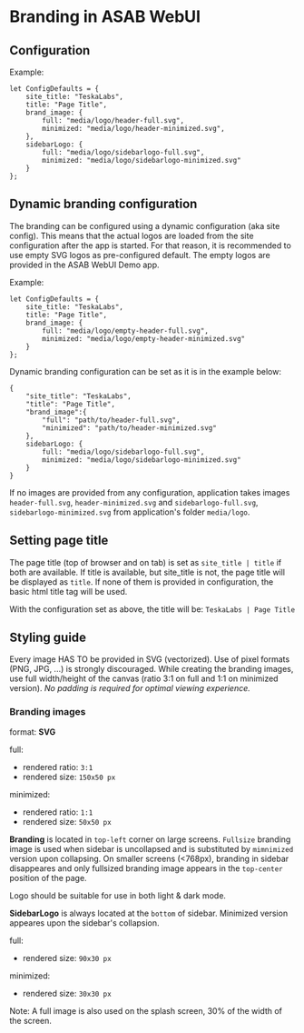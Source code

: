 # Branding in ASAB WebUI

## Configuration

Example:

```
let ConfigDefaults = {
	site_title: "TeskaLabs",
	title: "Page Title",
	brand_image: {
		full: "media/logo/header-full.svg",
		minimized: "media/logo/header-minimized.svg",
	},
	sidebarLogo: {
		full: "media/logo/sidebarlogo-full.svg",
		minimized: "media/logo/sidebarlogo-minimized.svg"
	}
};

```

## Dynamic branding configuration

The branding can be configured using a dynamic configuration (aka site config).
This means that the actual logos are loaded from the site configuration after the app is started.
For that reason, it is recommended to use empty SVG logos as pre-configured default.
The empty logos are provided in the ASAB WebUI Demo app.

Example:

```
let ConfigDefaults = {
	site_title: "TeskaLabs",
	title: "Page Title",
	brand_image: {
		full: "media/logo/empty-header-full.svg",
		minimized: "media/logo/empty-header-minimized.svg"
	}
};

```

Dynamic branding configuration can be set as it is in the example below:

```
{
	"site_title": "TeskaLabs",
	"title": "Page Title",
	"brand_image":{
		"full": "path/to/header-full.svg",
		"minimized": "path/to/header-minimized.svg"
	},
	sidebarLogo: {
		full: "media/logo/sidebarlogo-full.svg",
		minimized: "media/logo/sidebarlogo-minimized.svg"
	}
}
```
If no images are provided from any configuration, application takes images `header-full.svg`, `header-minimized.svg` and 
`sidebarlogo-full.svg`, `sidebarlogo-minimized.svg` from application's folder `media/logo`.

## Setting page title
The page title (top of browser and on tab) is set as `site_title | title` if both are available.
If title is available, but site_title is not, the page title will be displayed as `title`.
If none of them is provided in configuration, the basic html title tag will be used.

With the configuration set as above, the title will be: `TeskaLabs | Page Title`


## Styling guide

Every image HAS TO be provided in SVG (vectorized).
Use of pixel formats (PNG, JPG, ...) is strongly discouraged.
While creating the branding images, use full width/height of the canvas (ratio 3:1 on full and 1:1 on minimized version). <em>No padding is required for optimal viewing experience.</em>

### Branding images

format: **SVG**


full:
 * rendered ratio: `3:1`
 * rendered size: `150x50 px`

minimized:
 * rendered ratio: `1:1`
 * rendered size: `50x50 px`


**Branding** is located in `top-left` corner on large screens. `Fullsize` branding image is used when sidebar is uncollapsed and is substituted by `mimnimized` version upon collapsing. On smaller screens (<768px), branding in sidebar disappeares and only fullsized branding image appears in the `top-center` position of the page.

Logo should be suitable for use in both light & dark mode. 


**SidebarLogo** is always located at the `bottom` of sidebar. Minimized version appeares upon the sidebar's collapsion.

full:
 * rendered size: `90x30 px`

minimized:
 * rendered size: `30x30 px`

Note: A full image is also used on the splash screen, 30% of the width of the screen.
